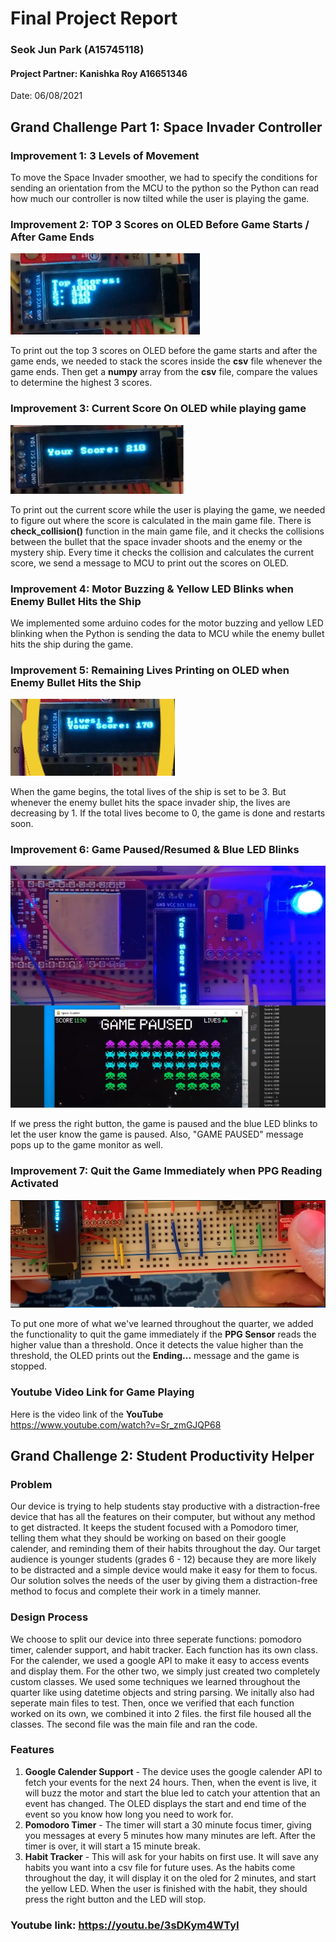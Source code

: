 # Final Project Report
### Seok Jun Park (A15745118)
#### Project Partner: Kanishka Roy A16651346
Date: 06/08/2021

## Grand Challenge Part 1: Space Invader Controller

### **Improvement 1: 3 Levels of Movement**

To move the Space Invader smoother, we had to specify the conditions for sending an orientation from the MCU to the python so the Python can read how much our controller is now tilted while the user is playing the game. 

### **Improvement 2: TOP 3 Scores on OLED Before Game Starts / After Game Ends**

![Image Caption](images/top3scores.PNG)

To print out the top 3 scores on OLED before the game starts and after the game ends, we needed to stack the scores inside the **csv** file whenever the game ends. Then get a **numpy** array from the **csv** file, compare the values to determine the highest 3 scores.  

### **Improvement 3: Current Score On OLED while playing game**

![Image Caption](images/current_score.PNG)

To print out the current score while the user is playing the game, we needed to figure out where the score is calculated in the main game file. There is **check_collision()** function in the main game file, and it checks the collisions between the bullet that the space invader shoots and the enemy or the mystery ship. Every time it checks the collision and calculates the current score, we send a message to MCU to print out the scores on OLED. 

### **Improvement 4: Motor Buzzing & Yellow LED Blinks when Enemy Bullet Hits the Ship**

We implemented some arduino codes for the motor buzzing and yellow LED blinking when the Python is sending the data to MCU while the enemy bullet hits the ship during the game. 

### **Improvement 5: Remaining Lives Printing on OLED when Enemy Bullet Hits the Ship**

![Image Caption](images/lives.PNG)

When the game begins, the total lives of the ship is set to be 3. But whenever the enemy bullet hits the space invader ship, the lives are decreasing by 1. If the total lives become to 0, the game is done and restarts soon.

### **Improvement 6: Game Paused/Resumed & Blue LED Blinks**

![Image Caption](images/paused.PNG)

If we press the right button, the game is paused and the blue LED blinks to let the user know the game is paused. Also, "GAME PAUSED" message pops up to the game monitor as well.

### **Improvement 7: Quit the Game Immediately when PPG Reading Activated**

![Image Caption](images/ending.PNG)

To put one more of what we've learned throughout the quarter, we added the functionality to quit the game immediately if the **PPG Sensor** reads the higher value than a threshold. Once it detects the value higher than the threshold, the OLED prints out the **Ending...** message and the game is stopped.

### **Youtube Video Link for Game Playing**

Here is the video link of the **YouTube**  
https://www.youtube.com/watch?v=Sr_zmGJQP68


## Grand Challenge 2: Student Productivity Helper

### **Problem** 
Our device is trying to help students stay productive with a distraction-free device that has all the features on their computer, but without any method to get distracted. It keeps the student focused with a Pomodoro timer, telling them what they should be working on based on their google calender, and reminding them of their habits throughout the day. Our target audience is younger students (grades 6 - 12) because they are more likely to be distracted and a simple device would make it easy for them to focus. Our solution solves the needs of the user by giving them a distraction-free method to focus and complete their work in a timely manner. 

### **Design Process**
We choose to split our device into three seperate functions: pomodoro timer, calender support, and habit tracker. Each function has its own class. For the calender, we used a google API to make it easy to access events and display them. For the other two, we simply just created two completely custom classes. We used some techniques we learned throughout the quarter like using datetime objects and string parsing. We initally also had seperate main files to test. Then, once we verified that each function worked on its own, we combined it into 2 files. the first file housed all the classes. The second file was the main file and ran the code. 

### **Features**
1. **Google Calender Support** - The device uses the google calender API to fetch your events for the next 24 hours. Then, when the event is live, it will buzz the motor and start the blue led to catch your attention that an event has changed. The OLED displays the start and end time of the event so you know how long you need to work for. 
2. **Pomodoro Timer** - The timer will start a 30 minute focus timer, giving you messages at every 5 minutes how many minutes are left. After the timer is over, it will start a 15 minute break. 
3. **Habit Tracker** - This will ask for your habits on first use. It will save any habits you want into a csv file for future uses. As the habits come throughout the day, it will display it on the oled for 2 minutes, and start the yellow LED. When the user is finished with the habit, they should press the right button and the LED will stop. 

### Youtube link: https://youtu.be/3sDKym4WTyI
